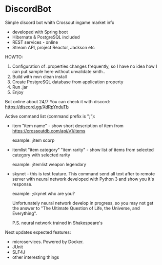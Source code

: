 # DiscordBot

Simple discord bot whith Crossout ingame market info

 - developed with Spring boot
 - Hibernate & PostgreSQL included
 - REST services - online
 - Stream API, project Reactor, Jackson etc

HOWTO:

1. Configuration of .properties changes frequently, so I have no idea how I can put sample here without unvalidate smth..
2. Build with mvn clean install
3. Create PostgreSQL database from application property
4. Run .jar
5. Enjoy

Bot online about 24/7
You can check it with discord:
    https://discord.gg/XdRpYnduTb
    
Active command list (command prefix is ";"):
 
 - item "item name" - show short description of item from https://crossoutdb.com/api/v1/items
  
      example: ;item scorp
      
 - itemlist "item category" "item rarity" - show list of items from selected category with selected rarity
  
      example: ;itemlist weapon legendary
      
 - skynet - this is test feature. This command send all text after to remote server with 
    neural network developed with Python 3 and show you it's response.
    
    example: ;skynet who are you?
    
    Unfortunately neural network develop in progress, so you may not get the answer to "The Ultimate Question of Life, the Universe, and Everything".
    
    P.S. neural network trained in Shakespeare's
    
    
  Next updates expected features:
   - microservices. Powered by Docker.
   - JUnit
   - SLF4J
   - other interesting things
    
    
    
    
